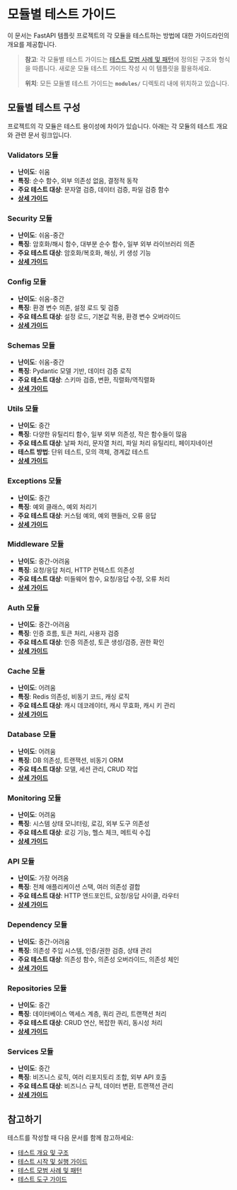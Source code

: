 # 모듈별 테스트 가이드

이 문서는 FastAPI 템플릿 프로젝트의 각 모듈을 테스트하는 방법에 대한 가이드라인의 개요를 제공합니다.

> **참고**: 각 모듈별 테스트 가이드는 [테스트 모범 사례 및 패턴](03-test_practices.md)에 정의된 구조와 형식을 따릅니다. 새로운 모듈 테스트 가이드 작성 시 이 템플릿을 활용하세요.
>
> **위치**: 모든 모듈별 테스트 가이드는 **`modules/`** 디렉토리 내에 위치하고 있습니다.

## 모듈별 테스트 구성

프로젝트의 각 모듈은 테스트 용이성에 차이가 있습니다. 아래는 각 모듈의 테스트 개요와 관련 문서 링크입니다.

### Validators 모듈

- **난이도**: 쉬움
- **특징**: 순수 함수, 외부 의존성 없음, 결정적 동작
- **주요 테스트 대상**: 문자열 검증, 데이터 검증, 파일 검증 함수
- **[상세 가이드](modules/validators.md)**

### Security 모듈

- **난이도**: 쉬움-중간
- **특징**: 암호화/해시 함수, 대부분 순수 함수, 일부 외부 라이브러리 의존
- **주요 테스트 대상**: 암호화/복호화, 해싱, 키 생성 기능
- **[상세 가이드](modules/security.md)**

### Config 모듈

- **난이도**: 쉬움-중간
- **특징**: 환경 변수 의존, 설정 로드 및 검증
- **주요 테스트 대상**: 설정 로드, 기본값 적용, 환경 변수 오버라이드
- **[상세 가이드](modules/config.md)**

### Schemas 모듈

- **난이도**: 쉬움-중간
- **특징**: Pydantic 모델 기반, 데이터 검증 로직
- **주요 테스트 대상**: 스키마 검증, 변환, 직렬화/역직렬화
- **[상세 가이드](modules/schemas.md)**

### Utils 모듈

- **난이도**: 중간
- **특징**: 다양한 유틸리티 함수, 일부 외부 의존성, 작은 함수들이 많음
- **주요 테스트 대상**: 날짜 처리, 문자열 처리, 파일 처리 유틸리티, 페이지네이션
- **테스트 방법**: 단위 테스트, 모의 객체, 경계값 테스트
- **[상세 가이드](modules/utils.md)**

### Exceptions 모듈

- **난이도**: 중간
- **특징**: 예외 클래스, 예외 처리기
- **주요 테스트 대상**: 커스텀 예외, 예외 핸들러, 오류 응답
- **[상세 가이드](modules/exceptions.md)**

### Middleware 모듈

- **난이도**: 중간-어려움
- **특징**: 요청/응답 처리, HTTP 컨텍스트 의존성
- **주요 테스트 대상**: 미들웨어 함수, 요청/응답 수정, 오류 처리
- **[상세 가이드](modules/middleware.md)**

### Auth 모듈

- **난이도**: 중간-어려움
- **특징**: 인증 흐름, 토큰 처리, 사용자 검증
- **주요 테스트 대상**: 인증 의존성, 토큰 생성/검증, 권한 확인
- **[상세 가이드](modules/auth.md)**

### Cache 모듈

- **난이도**: 어려움
- **특징**: Redis 의존성, 비동기 코드, 캐싱 로직
- **주요 테스트 대상**: 캐시 데코레이터, 캐시 무효화, 캐시 키 관리
- **[상세 가이드](modules/cache.md)**

### Database 모듈

- **난이도**: 어려움
- **특징**: DB 의존성, 트랜잭션, 비동기 ORM
- **주요 테스트 대상**: 모델, 세션 관리, CRUD 작업
- **[상세 가이드](modules/database.md)**

### Monitoring 모듈

- **난이도**: 어려움
- **특징**: 시스템 상태 모니터링, 로깅, 외부 도구 의존성
- **주요 테스트 대상**: 로깅 기능, 헬스 체크, 메트릭 수집
- **[상세 가이드](modules/monitoring.md)**

### API 모듈

- **난이도**: 가장 어려움
- **특징**: 전체 애플리케이션 스택, 여러 의존성 결합
- **주요 테스트 대상**: HTTP 엔드포인트, 요청/응답 사이클, 라우터
- **[상세 가이드](modules/api.md)**

### Dependency 모듈

- **난이도**: 중간-어려움
- **특징**: 의존성 주입 시스템, 인증/권한 검증, 상태 관리
- **주요 테스트 대상**: 의존성 함수, 의존성 오버라이드, 의존성 체인
- **[상세 가이드](modules/dependency.md)**

### Repositories 모듈

- **난이도**: 중간
- **특징**: 데이터베이스 액세스 계층, 쿼리 관리, 트랜잭션 처리
- **주요 테스트 대상**: CRUD 연산, 복잡한 쿼리, 동시성 처리
- **[상세 가이드](modules/repositories.md)**

### Services 모듈

- **난이도**: 중간
- **특징**: 비즈니스 로직, 여러 리포지토리 조합, 외부 API 호출
- **주요 테스트 대상**: 비즈니스 규칙, 데이터 변환, 트랜잭션 관리
- **[상세 가이드](modules/services.md)**

## 참고하기

테스트를 작성할 때 다음 문서를 함께 참고하세요:

- [테스트 개요 및 구조](01-test_overview.md)
- [테스트 시작 및 실행 가이드](02-test_guide.md)
- [테스트 모범 사례 및 패턴](03-test_practices.md)
- [테스트 도구 가이드](05-test_tools.md) 